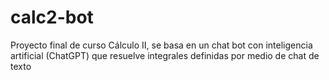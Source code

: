 # calc2-bot
Proyecto final de curso Cálculo II, se basa en un chat bot con inteligencia artificial (ChatGPT) que resuelve integrales definidas por medio de chat de texto
